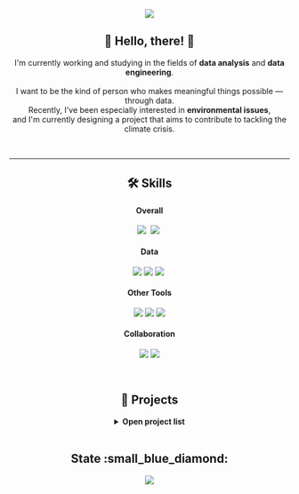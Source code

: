<!-- 헤더 배너 -->
<div align="center">
  <img src="https://capsule-render.vercel.app/api?type=wave&&color=0:1B3C53,25:456882,55:D2C1B6,100:F9F3EF&height=200&text=lom-sup's%20GitHub&fontColor=32363D&fontSize=60&desc=Pushing%20boundaries%20with%20data%20and%20insight&descAlign=74&descAlignY=71" />
</div>

<!-- 인사 & 소개 -->
<h2 align="center">👋 Hello, there! 👋</h2>
<p align="center">
I'm currently working and studying in the fields of <strong>data analysis</strong> and <strong>data engineering</strong>.<br><br/>
I want to be the kind of person who makes meaningful things possible — through data.<br/>
Recently, I've been especially interested in <strong>environmental issues</strong>,<br/>
and I'm currently designing a project that aims to contribute to tackling the climate crisis.
</p>

<br/>
<hr/>


<!-- 언어 및 도구 섹션 -->
<h2 align="center">🛠️ Skills</h2>

<h4 align="center">Overall</h4>
<p align = "center">
  <img src="https://img.shields.io/badge/python-%233776AB.svg?&style=flat-square&logo=python&logoColor=white" /></a>&nbsp
  <img src="https://img.shields.io/badge/sql-%230066CC.svg?&style=flat-square&logo=sqlite&logoColor=white" /></a>&nbsp

</p>

<h4 align="center">Data</h4>
<p align = "center">
  <!-- 데이터 -->
  <img src="https://img.shields.io/badge/apache%20airflow-%23017CEE.svg?&style=flat-square&logo=apache%20airflow&logoColor=white" />
  <img src="https://img.shields.io/badge/apache%20spark-%23E25A1C.svg?&style=flat-square&logo=apache%20spark&logoColor=white" />
  <img src="https://img.shields.io/badge/rstudio-%2375AADB.svg?&style=flat-square&logo=rstudio&logoColor=black" /></a>&nbsp
  <br/>
</p>

<h4 align="center">Other Tools</h4>
<p align = "center">
  <!-- 다른 툴 & 시각화 -->
  <img src="https://img.shields.io/badge/amazon%20aws-%23232F3E.svg?&style=flat-square&logo=amazon%20aws&logoColor=white" />
  <img src="https://img.shields.io/badge/apachesuperset-%20A6C9.svg?&style=flat-square&logo=apachesuperset&logoColor=white" />
  <img src="https://img.shields.io/badge/docker-%232496ED.svg?&style=flat-square&logo=docker&logoColor=white" />
  <br/>
</p>

<h4 align="center">Collaboration</h4>
<p align = "center">
  <!-- 협업 -->
  <img src="https://img.shields.io/badge/github-%23181717.svg?&style=flat-square&logo=github&logoColor=white" />
  <img src="https://img.shields.io/badge/slack-%234A154B.svg?&style=flat-square&logo=slack&logoColor=white" />
</p>

</br>
</hr>

<!-- 프로젝트 일람 -->
<h2 align="center">📂 Projects</h2>

<details>
  <summary align="center"><strong>Open project list</strong></summary>
  <br/>

  <ul>
    <li>
      <a href="https://github.com/lom-sup/kospi200_forecasting_lstm_fail"><strong>Kospi 200 예측 with Tensorflow (Drop⛔)</strong></a><br/>
      LSTM 기반 시계열 모델을 활용한 Kospi 200 예측 모델 구축. Dimension 오류와 시간 부족으로 중단 후 학습 회고 진행.
    </li>
    <br/>
    <li>
      <a href="https://github.com/lom-sup/samsung-stock-forcasting"><strong>삼성 주가 예측 with PyTorch (Done✨)</strong></a><br/>
      S&P500, 환율 등 경제 지표를 활용한 삼성전자 주가 예측 회귀 모델 구축(With Pytorch).
    </li>
    <br/>
    <li>
      <a href="https://github.com/lom-sup/web_crawling_Team2"><strong>레시피 추천 및 영양정보 시각화 (Done✨)</strong></a><br/>
      웹 크롤링 데이터를 기반으로 재료 맞춤형 레시피 추천 + 영양성분 시각화 서비스 구현.
    </li>
    <br/>
    <li>
      <a href="https://github.com/lom-sup/book_bestseller"><strong>2024 한국 도서시장 분석 (Done✨)</strong></a><br/>
      주요 서점의 월간 베스트셀러 데이터를 수집하여 독서 트렌드 분석 및 대시보드 구성.
    </li>
    <br/>
    <li>
      <a href="https://github.com/lom-sup/performance_airflow"><strong>2024 한국 공연시장 분석 (Done✨)</strong></a><br/>
      KOPIS API 데이터를 기반으로 Airflow 파이프라인 구축 및 공연 트렌드 분석 시각화.
    </li>
    <br/>
    <li>
      <a href="https://github.com/lom-sup/M7-stock-forecast"><strong>뉴스/FOMC 감성 분석 기반 M7 주가 예측 (Done✨)</strong></a><br/>
      경제 뉴스 및 FOMC 발언 감성 분석을 통한 M7 주가 예측모델 비교-개발 및 시각화.
    </li>
    <br/>
    <li>
      <strong>2000s 회귀를 위한 환경 데이터 분석 (Ongoing🔹)</strong><br/>
      기후 지표와 정책 시뮬레이션을 통해 이상적인 탄소 감축 시나리오 분석 중.
    </li>
  </ul>
</details>

<br>

<h2 align = "center">State :small_blue_diamond: </h2>
<div align="center">
  <a href="https://github.com/anuraghazra/github-readme-stats">
    <img src="https://github-readme-stats.vercel.app/api/top-langs/?username=lom-sup&exclude_repo=test_403&layout=compact" />
  </a>
</div>
  



<!--
hide=jupyter%20notebook
32363D
222222
393E46
EEEEE
677180


<br/><br/>

<div align="center">
  <a href="https://github.com/anuraghazra/github-readme-stats">
    <img src="https://github-readme-stats.vercel.app/api/top-langs/?username=lom-sup&exclude_repo=test_403&layout=compact" />
  </a>
</div>

-->
